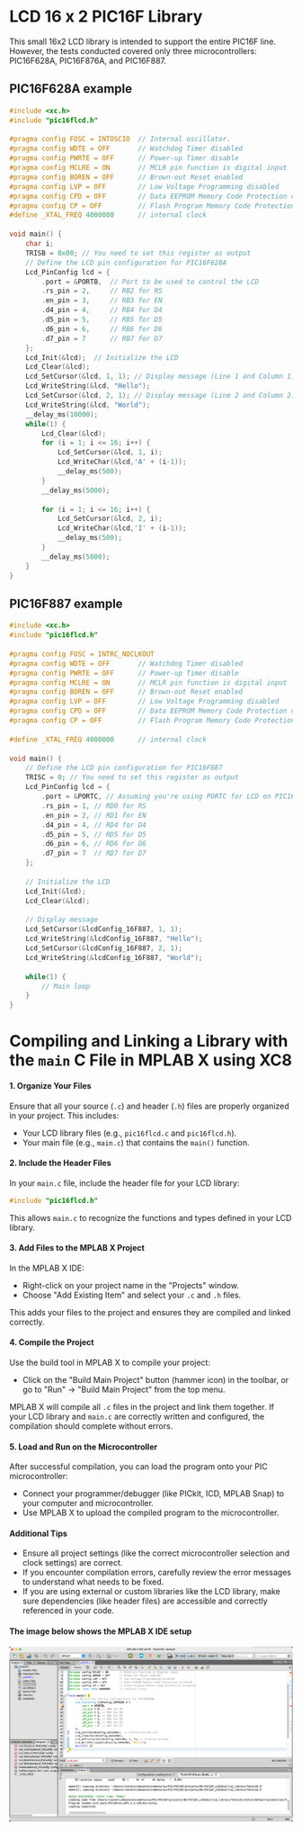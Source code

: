 # LCD 16 x 2 PIC16F Library

This small 16x2 LCD library is intended to support the entire PIC16F line. However, the tests conducted covered only three microcontrollers: PIC16F628A, PIC16F876A, and PIC16F887.


## PIC16F628A example

```cpp
#include <xc.h>
#include "pic16flcd.h"

#pragma config FOSC = INTOSCIO  // Internal oscillator.
#pragma config WDTE = OFF       // Watchdog Timer disabled 
#pragma config PWRTE = OFF      // Power-up Timer disable
#pragma config MCLRE = ON       // MCLR pin function is digital input
#pragma config BOREN = OFF      // Brown-out Reset enabled
#pragma config LVP = OFF        // Low Voltage Programming disabled
#pragma config CPD = OFF        // Data EEPROM Memory Code Protection disabled
#pragma config CP = OFF         // Flash Program Memory Code Protection disabled
#define _XTAL_FREQ 4000000      // internal clock

void main() {
    char i;
    TRISB = 0x00; // You need to set this register as output
    // Define the LCD pin configuration for PIC16F628A
    Lcd_PinConfig lcd = {
        .port = &PORTB,  // Port to be used to control the LCD 
        .rs_pin = 2,     // RB2 for RS
        .en_pin = 3,     // RB3 for EN
        .d4_pin = 4,     // RB4 for D4
        .d5_pin = 5,     // RB5 for D5
        .d6_pin = 6,     // RB6 for D6
        .d7_pin = 7      // RB7 for D7
    };
    Lcd_Init(&lcd);  // Initialize the LCD
    Lcd_Clear(&lcd); 
    Lcd_SetCursor(&lcd, 1, 1); // Display message (Line 1 and Column 1)
    Lcd_WriteString(&lcd, "Hello");
    Lcd_SetCursor(&lcd, 2, 1); // Display message (Line 2 and Column 2)
    Lcd_WriteString(&lcd, "World");
    __delay_ms(10000); 
    while(1) {
        Lcd_Clear(&lcd); 
        for (i = 1; i <= 16; i++) {
            Lcd_SetCursor(&lcd, 1, i); 
            Lcd_WriteChar(&lcd,'A' + (i-1));
            __delay_ms(500);
        }
        __delay_ms(5000); 

        for (i = 1; i <= 16; i++) {
            Lcd_SetCursor(&lcd, 2, i); 
            Lcd_WriteChar(&lcd,'I' + (i-1));
            __delay_ms(500);
        }  
        __delay_ms(5000);
    }
}
```

## PIC16F887 example

```cpp
#include <xc.h>
#include "pic16flcd.h"

#pragma config FOSC = INTRC_NOCLKOUT
#pragma config WDTE = OFF       // Watchdog Timer disabled 
#pragma config PWRTE = OFF      // Power-up Timer disable
#pragma config MCLRE = ON       // MCLR pin function is digital input
#pragma config BOREN = OFF      // Brown-out Reset enabled
#pragma config LVP = OFF        // Low Voltage Programming disabled
#pragma config CPD = OFF        // Data EEPROM Memory Code Protection disabled
#pragma config CP = OFF         // Flash Program Memory Code Protection disabled

#define _XTAL_FREQ 4000000      // internal clock

void main() {
    // Define the LCD pin configuration for PIC16F887
    TRISC = 0; // You need to set this register as output
    Lcd_PinConfig lcd = {
        .port = &PORTC, // Assuming you're using PORTC for LCD on PIC16F887
        .rs_pin = 1, // RD0 for RS
        .en_pin = 2, // RD1 for EN
        .d4_pin = 4, // RD4 for D4
        .d5_pin = 5, // RD5 for D5
        .d6_pin = 6, // RD6 for D6
        .d7_pin = 7  // RD7 for D7
    };

    // Initialize the LCD
    Lcd_Init(&lcd);
    Lcd_Clear(&lcd);

    // Display message
    Lcd_SetCursor(&lcdConfig_16F887, 1, 1);
    Lcd_WriteString(&lcdConfig_16F887, "Hello");
    Lcd_SetCursor(&lcdConfig_16F887, 2, 1);
    Lcd_WriteString(&lcdConfig_16F887, "World");

    while(1) {
        // Main loop
    }
}

```


# Compiling and Linking a Library with the `main` C File in MPLAB X using XC8

#### 1. Organize Your Files

Ensure that all your source (`.c`) and header (`.h`) files are properly organized in your project. This includes:

- Your LCD library files (e.g., `pic16flcd.c` and `pic16flcd.h`).
- Your main file (e.g., `main.c`) that contains the `main()` function.

#### 2. Include the Header Files

In your `main.c` file, include the header file for your LCD library:

```c
#include "pic16flcd.h"
```

This allows `main.c` to recognize the functions and types defined in your LCD library.

#### 3. Add Files to the MPLAB X Project

In the MPLAB X IDE:

- Right-click on your project name in the "Projects" window.
- Choose "Add Existing Item" and select your `.c` and `.h` files.

This adds your files to the project and ensures they are compiled and linked correctly.

#### 4. Compile the Project

Use the build tool in MPLAB X to compile your project:

- Click on the "Build Main Project" button (hammer icon) in the toolbar, or go to "Run" → "Build Main Project" from the top menu.

MPLAB X will compile all `.c` files in the project and link them together. If your LCD library and `main.c` are correctly written and configured, the compilation should complete without errors.

#### 5. Load and Run on the Microcontroller

After successful compilation, you can load the program onto your PIC microcontroller:

- Connect your programmer/debugger (like PICkit, ICD, MPLAB Snap) to your computer and microcontroller.
- Use MPLAB X to upload the compiled program to the microcontroller.

#### Additional Tips

- Ensure all project settings (like the correct microcontroller selection and clock settings) are correct.
- If you encounter compilation errors, carefully review the error messages to understand what needs to be fixed.
- If you are using external or custom libraries like the LCD library, make sure dependencies (like header files) are accessible and correctly referenced in your code.


#### The image below shows the MPLAB X IDE setup


![MPLAB X IDE setup](./MPLABX_IDE_SETUP.png)


